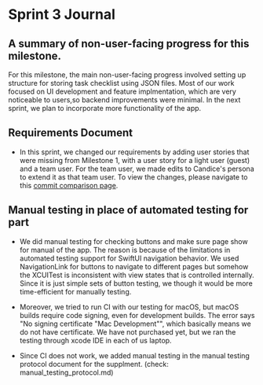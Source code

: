 # Sprint 3 Journal

## A summary of non-user-facing progress for this milestone.
For this milestone, the main non-user-facing progress involved setting up structure for storing task checklist using JSON files. Most of our work focused on UI development and feature implmentation, which are very noticeable to users,so backend improvements were minimal. In the next sprint, we plan to incorporate more functionality of the app.

## Requirements Document
- In this sprint, we changed our requirements by adding user stories that were missing from Milestone 1, with a user story for a light user (guest) and a team user. For the team user, we made edits to Candice's persona to extend it as that team user. To view the changes, please navigate to this [commit comparison page](https://github.com/junghyey/grinnell-elephant/compare/1351792...45bff51).


## Manual testing in place of automated testing for part

- We did manual testing for checking buttons and make sure page show for manual of the app. The reason is because of the limitations in automated testing support for SwiftUI navigation behavior. We used NavigationLink for buttons to navigate to different pages but somehow the XCUITest is inconsistent with view states that is controlled internally. Since it is just simple sets of button testing, we though it would be more time-efficient for manually testing.

- Moreover, we tried to run CI with our testing for macOS, but macOS builds require code signing, even for development builds. The error says "No signing certificate "Mac Development"", which basically means we do not have certificate. We have not purchased yet, but we ran the testing through xcode IDE in each of us laptop.
- Since CI does not work, we added manual testing in the manual testing protocol document for the supplment. (check: manual_testing_protocol.md)
